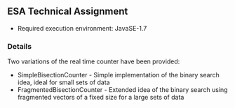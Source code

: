 ## ESA Technical Assignment

- Required execution environment: JavaSE-1.7

### Details 

Two variations of the real time counter have been provided:
- SimpleBisectionCounter - Simple implementation of the binary search idea, ideal for small sets of data
- FragmentedBisectionCounter - Extended idea of the binary search using fragmented vectors of a fixed size for a large sets of data
